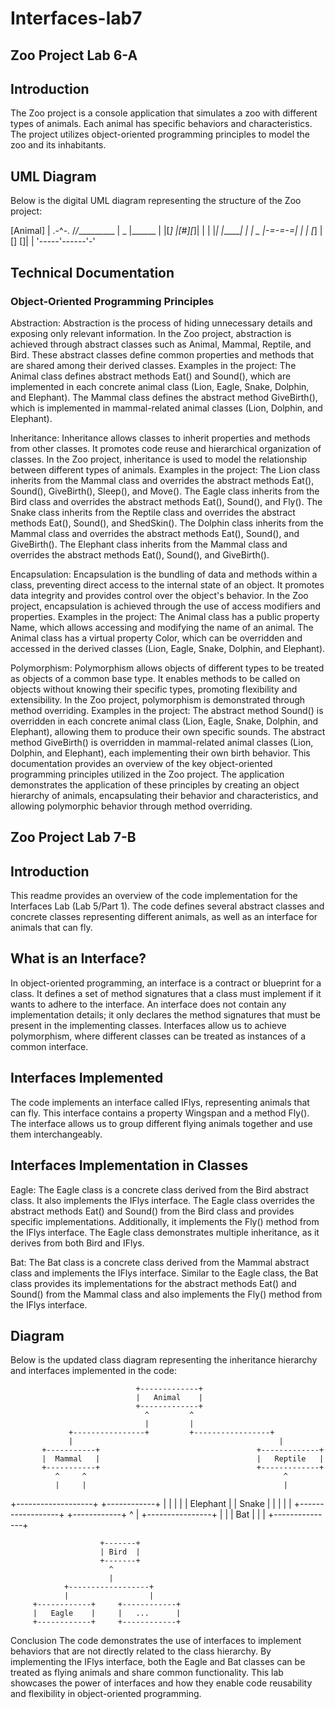 # Interfaces-lab7


## Zoo Project Lab 6-A


## Introduction
The Zoo project is a console application that simulates a zoo with different types of animals. Each animal has specific behaviors and characteristics. The project utilizes object-oriented programming principles to model the zoo and its inhabitants.

## UML Diagram
Below is the digital UML diagram representing the structure of the Zoo project:


[Animal]
    |
  .-^-.
 /_/_\_\________
 |  _  |______  |
 |[_] |[#][_]| |
 | |_| |______| |
 |  _  |-=-=-=| |
 | [_] | [] []| |
 '-----'------'-' 

## Technical Documentation
### Object-Oriented Programming Principles

Abstraction: Abstraction is the process of hiding unnecessary details and exposing only relevant information. In the Zoo project, abstraction is achieved through abstract classes such as Animal, Mammal, Reptile, and Bird. These abstract classes define common properties and methods that are shared among their derived classes.
Examples in the project:
The Animal class defines abstract methods Eat() and Sound(), which are implemented in each concrete animal class (Lion, Eagle, Snake, Dolphin, and Elephant).
The Mammal class defines the abstract method GiveBirth(), which is implemented in mammal-related animal classes (Lion, Dolphin, and Elephant).

Inheritance: Inheritance allows classes to inherit properties and methods from other classes. It promotes code reuse and hierarchical organization of classes. In the Zoo project, inheritance is used to model the relationship between different types of animals.
Examples in the project:
The Lion class inherits from the Mammal class and overrides the abstract methods Eat(), Sound(), GiveBirth(), Sleep(), and Move().
The Eagle class inherits from the Bird class and overrides the abstract methods Eat(), Sound(), and Fly().
The Snake class inherits from the Reptile class and overrides the abstract methods Eat(), Sound(), and ShedSkin().
The Dolphin class inherits from the Mammal class and overrides the abstract methods Eat(), Sound(), and GiveBirth().
The Elephant class inherits from the Mammal class and overrides the abstract methods Eat(), Sound(), and GiveBirth().

Encapsulation: Encapsulation is the bundling of data and methods within a class, preventing direct access to the internal state of an object. It promotes data integrity and provides control over the object's behavior. In the Zoo project, encapsulation is achieved through the use of access modifiers and properties.
Examples in the project:
The Animal class has a public property Name, which allows accessing and modifying the name of an animal.
The Animal class has a virtual property Color, which can be overridden and accessed in the derived classes (Lion, Eagle, Snake, Dolphin, and Elephant).

Polymorphism: Polymorphism allows objects of different types to be treated as objects of a common base type. It enables methods to be called on objects without knowing their specific types, promoting flexibility and extensibility. In the Zoo project, polymorphism is demonstrated through method overriding.
Examples in the project:
The abstract method Sound() is overridden in each concrete animal class (Lion, Eagle, Snake, Dolphin, and Elephant), allowing them to produce their own specific sounds.
The abstract method GiveBirth() is overridden in mammal-related animal classes (Lion, Dolphin, and Elephant), each implementing their own birth behavior.
This documentation provides an overview of the key object-oriented programming principles utilized in the Zoo project. The application demonstrates the application of these principles by creating an object hierarchy of animals, encapsulating their behavior and characteristics, and allowing polymorphic behavior through method overriding.

## Zoo Project Lab 7-B

## Introduction
This readme provides an overview of the code implementation for the Interfaces Lab (Lab 5/Part 1). The code defines several abstract classes and concrete classes representing different animals, as well as an interface for animals that can fly.

## What is an Interface?
In object-oriented programming, an interface is a contract or blueprint for a class. It defines a set of method signatures that a class must implement if it wants to adhere to the interface. An interface does not contain any implementation details; it only declares the method signatures that must be present in the implementing classes. Interfaces allow us to achieve polymorphism, where different classes can be treated as instances of a common interface.

## Interfaces Implemented
The code implements an interface called IFlys, representing animals that can fly. This interface contains a property Wingspan and a method Fly(). The interface allows us to group different flying animals together and use them interchangeably.

## Interfaces Implementation in Classes
Eagle: The Eagle class is a concrete class derived from the Bird abstract class. It also implements the IFlys interface. The Eagle class overrides the abstract methods Eat() and Sound() from the Bird class and provides specific implementations. Additionally, it implements the Fly() method from the IFlys interface. The Eagle class demonstrates multiple inheritance, as it derives from both Bird and IFlys.

Bat: The Bat class is a concrete class derived from the Mammal abstract class and implements the IFlys interface. Similar to the Eagle class, the Bat class provides its implementations for the abstract methods Eat() and Sound() from the Mammal class and also implements the Fly() method from the IFlys interface.

## Diagram
Below is the updated class diagram representing the inheritance hierarchy and interfaces implemented in the code:



                                +-------------+
                                |   Animal    |
                                +-------------+
                                  ^         ^
                                  |         |
                 +----------------+         +-----------------+
                 |                                              |
           +-----------+                                   +-------------+
           |  Mammal   |                                   |   Reptile   |
           +-----------+                                   +-------------+
              ^     ^                                            ^
              |     |                                            |
+-------------------+                                    +------------+
|                  |                                    |           |
|    Elephant      |                                    |    Snake  |
|                  |                                    |           |
+------------------+                                    +------------+
              ^
              |
+----------------+
|               |
|    Bat        |
|               |
+---------------+

                        +-------+
                        | Bird  |
                        +-------+
                          ^
                          |
                +------------------+
                |                  |
         +------------+     +------------+
         |   Eagle    |     |   ...      |
         +------------+     +------------+
Conclusion
The code demonstrates the use of interfaces to implement behaviors that are not directly related to the class hierarchy. By implementing the IFlys interface, both the Eagle and Bat classes can be treated as flying animals and share common functionality. This lab showcases the power of interfaces and how they enable code reusability and flexibility in object-oriented programming.
